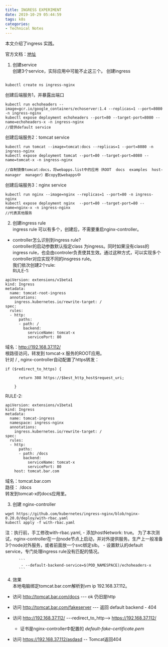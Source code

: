 ```yaml
---
title: INGRESS EXPERIMENT
date: 2019-10-29 05:44:59
tags: k8s
categories:
- Technical Notes
---
```

本文介绍了ingress 实践。

官方文档：[地址](https://kubernetes.io/docs/concepts/services-networking/ingress/)
1. 创建service  
创建3个service，实际应用中可能不止这三个。
创建ingress

```

kubectl create ns ingress-nginx
```

创建后端服务1，并暴露出端口

```
kubectl run echoheaders --image=gcr.io/google_containers/echoserver:1.4 --replicas=1 --port=8080 -n ingress-nginx
kubectl expose deployment echoheaders --port=80 --target-port=8080 --name=echoheaders-x -n ingress-nginx
//提供default service
```

创建后端服务2：tomcat service  

```
kubectl run tomcat --image=tomcat:docs --replicas=1 --port=8080 -n ingress-nginx
kubectl expose deployment tomcat --port=80 --target-port=8080 --name=tomcat-x -n ingress-nginx  

//自制镜像tomcat:docs，将webapps.list中的应用（ROOT  docs  examples  host-manager  manager）都copy到webapps中
```

创建后端服务3：nginx service

```
kubectl run nginx --image=nginx --replicas=1 --port=80 -n ingress-nginx
kubectl expose deployment nginx  --port=80 --target-port=80 --name=nginx-x -n ingress-nginx
//代表其他服务
```
2. 创建ingress rule  
ingress rule 可以有多个，创建后，不需要重启nginx-controller。  
  - controller怎么识别到ingress rule?    
     controller的启动参数默认指定class 为ingress。同时如果没有class的ingress rule，也会由controler负责使其生效。通过这种方式，可以实现多个controller对应实现不同的insgress rule。  
我们依次创建2个rule:  
RULE-1:  

  ```
  apiVersion: extensions/v1beta1
  kind: Ingress
  metadata:
    name: tomcat-root-ingress
    annotations:
      ingress.kubernetes.io/rewrite-target: /
  spec:
    rules:
    - http:
        paths:
        - path: /
          backend:
            serviceName: tomcat-x
            servicePort: 80
  ```

  域名：http://192.168.37.112/  
  根路径访问，转发到 tomcat-x 服务的ROOT应用。  
  针对 / , nginx-controller自动配置了https转发：  

  ```
  if ($redirect_to_https) {

        return 308 https://$best_http_host$request_uri;

      }
  ```

RULE-2:  

  ```
  apiVersion: extensions/v1beta1
  kind: Ingress
  metadata:
    name: tomcat-ingress
    namespace: ingress-nginx
    annotations:
      ingress.kubernetes.io/rewrite-target: /
  spec:
    rules:
    - http:
        paths:
        - path: /docs
          backend:
            serviceName: tomcat-x
            servicePort: 80
      host: tomcat.bar.com
  ```
  域名：tomcat.bar.com  
  路径： /docs  
  转发到tomcat-x的docs应用里。

3. 创建 nginx-controller  

  ```
  wget https://github.com/kubernetes/ingress-nginx/blob/nginx-0.20.0/deploy/with-rbac.yaml
  kubectl apply -f with-rbac.yaml

  ```

  注：执行前，手工修改with-rbac.yaml,
      -  添加hostNetwork: true。
        为了本次测试，nginx-controller在一台node节点上启动，并对外提供服务。生产上一般准备3个node对外服务，或者前面放一个svc绑定slb。
      -  设置默认的default service，专门处理ingress rule没有匹配的情况。

          ```
           - --default-backend-service=$(POD_NAMESPACE)/echoheaders-x
          ```
4. 效果  
  本地电脑绑定tomcat.bar.com解析到vm ip 192.168.37.112。  

  - 访问 http://tomcat.bar.com/docs --- ok 仍旧是http
  - 访问 http://tomcat.bar.com/fakeserver --- 返回 default backend - 404

  - 访问 http://192.168.37.112/ ---redirect_to_http--> https://192.168.37.112/
    - 证书是nginx-controller中配置的  *default-fake-certificate.pem*

  - 访问 https://192.168.37.112/asdasd -- Tomcat返回404
